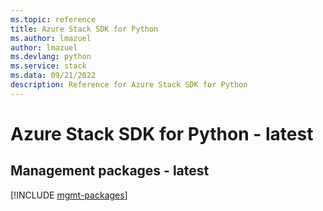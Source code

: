 ```yaml
---
ms.topic: reference
title: Azure Stack SDK for Python
ms.author: lmazuel
author: lmazuel
ms.devlang: python
ms.service: stack
ms.data: 09/21/2022
description: Reference for Azure Stack SDK for Python
---
```

# Azure Stack SDK for Python - latest

## Management packages - latest
[!INCLUDE [mgmt-packages](stack-mgmt-index.md)]